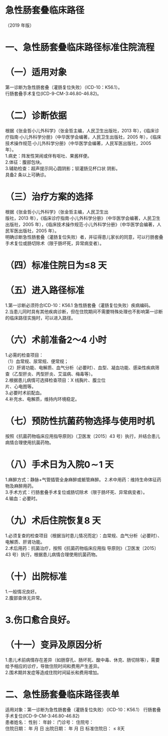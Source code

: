 # 急性肠套叠临床路径  
（2019 年版）  
# 一、急性肠套叠临床路径标准住院流程  
# （一）适用对象  
第一诊断为急性肠套叠（灌肠复位失败）（ICD-10：K56.1）。  
行肠套叠手术复位(ICD-9-CM-3:46.80-46.82)。  
# （二）诊断依据  
根据《张金哲小儿外科学》（张金哲主编，人民卫生出版社，2013 年），《临床诊疗指南·小儿外科学分册》（中华医学会编著，人民卫生出版社，2005 年），《临床技术操作规范·小儿外科学分册》（中华医学会编著，人民军医出版社，2005 年）。  
1.病史：阵发性哭闹或伴有呕吐、果酱样便。  
2.体征：腹部包块。  
3.辅助检查：超声提示同心圆阴影；钡灌肠见杯口状 阴影。  
具备2 条以上可确诊。  
# （三）治疗方案的选择  
根据《张金哲小儿外科学》（张金哲主编，人民卫生出  
版社，2013 年），《临床诊疗指南·小儿外科学分册》（中华医学会编著，人民卫生出版社，2005 年），《临床技术操作规范·小儿外科学分册》（中华医学会编著，人民军医出版社，2005 年）。  
明确诊断急性肠套叠（灌肠复位失败）者，并征得患儿家长的同意，可以行肠套叠手术复位或肠切除术（限于肠坏死，异常病变者）。  
# （四）标准住院日为≤8 天  
# （五）进入路径标准  
1.第一诊断必须符合ICD-10：K56.1 急性肠套叠（灌肠复位失败）疾病编码。  
2.当患儿同时具有其他疾病诊断，但在住院期间不需要特殊处理也不影响第一诊断的临床路径实施时，可以进入路径。  
# （六）术前准备2～4 小时  
1.必需的检查项目：  
（1）血常规、尿常规、便常规；  
（2）肝肾功能、电解质、血气分析（必要时）、血型、凝血功能、感染性疾病筛查（乙型肝炎、丙型肝炎、艾滋病、梅毒等）。  
2.根据患儿病情可选择检查项目：X 线胸片、腹立位  
片、心电图等。  
3.必要时术前配血。  
4.补充水、电解质，维持内环境稳定。  
# （七）预防性抗菌药物选择与使用时机  
按照《抗菌药物临床应用指导原则》（卫医发〔2015〕43 号）执行，并结合患儿病情合理使用抗菌药物。  
# （八）手术日为入院$\mathbf{0}\!\sim\!1$ 天  
1.麻醉方式：静脉+气管插管全身麻醉或骶管麻醉。 2.术中用药：维持生命体征药物及麻醉用药。  
3.手术方式：行肠套叠手术复位或肠切除术（限于肠坏死、异常病变者）。  
4.输血：必要时。  
# （九）术后住院恢复8 天  
1.必须复查的检查项目（根据当时患儿情况而定）：血常规、血气分析（必要时）、电解质、肝肾功能。  
2.术后用药：抗菌治疗，按照《抗菌药物临床应用指 导原则》（卫医发〔2015〕43 号）执行，根据患儿病情合理使用抗菌药物。  
# （十）出院标准  
1.一般情况良好。  
2.腹部查体无异常。  
# 3.伤口愈合良好。  
# （十一）变异及原因分析  
1.患儿术前病情存在差异（如肠穿孔、肠坏死、酸中毒、休克、肠切除等），需要给予相应的诊疗，导致住院时间和费用产生差异。  
2.围术期并发症等造成住院时间延长和费用增加。  
# 二、急性肠套叠临床路径表单  
适用对象：第一诊断为急性肠套叠（灌肠复位失败）（ICD-10：K56.1） 行肠套叠手术复位(ICD-9-CM-3:46.80-46.82)  
患者姓名：           性别：    年龄：    门诊号：       住院号：  
住院日期：     年  月  日   出院日期：    年  月   日  标准住院日：${\leqslant}8$天  
